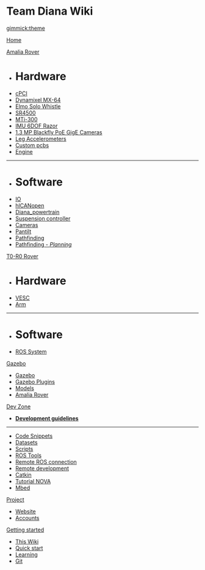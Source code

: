 # Team Diana Wiki

[gimmick:theme](spacelab)

[Home](index.md)

[Amalia Rover]()

  * # Hardware
  * [cPCI](pages/cpci.md)
  * [Dynamixel MX-64](pages/dynamixel_mx-64.md)
  * [Elmo Solo Whistle](pages/elmo_solo_whistle.md)
  * [SR4500](pages/sr4500.md)
  * [MTi-300](pages/mti-300.md)
  * [IMU 6DOF Razor](pages/6dof_razor.md)
  * [1.3 MP Blackfly PoE GigE Cameras](pages/blackfly_poe_gige.md)
  * [Leg Accelerometers](pages/mma7361lc.md)
  * [Custom pcbs](pages/amalia_pcbs.md)
  * [Engine](pages/wheel_engine.md)
  - - - -
  * # Software
  * [IO](pages/io.md)
  * [hlCANopen](pages/hlcanopen.md)
  * [Diana_powertrain](pages/diana_powertrain.md)
  * [Suspension controller](pages/suspension_controller.md)
  * [Cameras](pages/cameras.md)
  * [Pantilt](pages/pantilt.md)
  * [Pathfinding](pages/pathfinding.md)
  * [Pathfinding - *Planning*](pages/pathfinding-planning.md)

[T0-R0 Rover]()

  * # Hardware
  * [VESC](pages/vesc.md)
  * [Arm](pages/t0r0_arm_hardware.md)
  - - - -
  * # Software
  * [ROS System](pages/t0r0_ros_system.md)

[Gazebo]()

  * [Gazebo](pages/gazebo.md)
  * [Gazebo Plugins](pages/gazebo_ros_pkgs.md#gazebo_plugins)
  * [Models](pages/gazebo_models.md)
  * [Amalia Rover](pages/gazebo_amalia_rover.md)

[Dev Zone]()

  * [**Development guidelines**](pages/development_guidelines.md)
  - - - -
  * [Code Snippets](pages/code_snippets.md)
  * [Datasets](pages/datasets.md)
  * [Scripts](pages/scripts.md)
  * [ROS Tools](pages/ros_tools.md)
  * [Remote ROS connection](pages/remote.md)
  * [Remote development](pages/remote_development.md)
  * [Catkin](pages/catkin.md)
  * [Tutorial NOVA](pages/nova_tutorials.md)
  * [Mbed](pages/mbed.md)

[Project]()

  * [Website](http://teamdiana.it/)
  * [Accounts](pages/accounts.md)

[Getting started]()

  * [This Wiki](pages/this_wiki.md)
  * [Quick start](pages/getting_started.md)
  * [Learning](pages/learning.md)
  * [Git](pages/git_getting_started.md)

<!-- A more complex navigation example: ----------------------------------------

[Menu Item 1]()

  * # SubMenu Heading 1
  * [SubMenu Item 1](pages/subitem1.md)
  * [SubMenu Item 2](pages/subitem2.md)
  - - - -
  * # SubMenu Heading 2
  * [SubMenu Item 3](pages/subitem3.md)
  - - - -
  * # SubMenu Heading 3
  * [SubMenu Item 3](pages/subitem3.md)

[Menu Item 2](pages/item2.md)

[Menu Item 3](pages/item3.md)

---------------------------------------------------------------------------- -->

<!--
-- Change the Language
-- Could be useful when there's more than one language wiki.
-->

<!--
[Change the Language]()

  * [English (United States)](/en_US/)
  * [English (United Kingdom)](/en_GB/)
  * [Italian](/it/)
-->

<!--
-- Let the user choose a theme
-- (Read: http://dynalon.github.io/mdwiki/#!quickstart.md#Adding_a_navigation)
-->

<!--
[gimmick:themechooser](Choose theme)
-->

